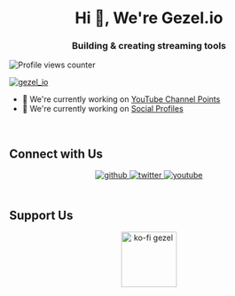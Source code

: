 # **<div align="center">Hi 👋, We're Gezel.io</div>**  
  

### <div align="center">Building & creating streaming tools</div>  
  

![Profile views counter](https://komarev.com/ghpvc/?username=gezelio&&style=flat-square)  
  

<p align="left"> <a href="https://twitter.com/gezel_io" target="blank"><img src="https://img.shields.io/twitter/follow/gezel_io?logo=twitter&style=for-the-badge" alt="gezel_io" /></a> </p>  
  

- 🔭 We're currently working on [YouTube Channel Points](https://ytcr.gezel.io)  
- 🔭 We're currently working on [Social Profiles](https://gezel.me)  
  

<br/>  


## Connect with Us  
<div align="center">
<a href="https://github.com/gezelio" target="_blank">
<img src=https://img.shields.io/badge/github-%2324292e.svg?&style=for-the-badge&logo=github&logoColor=white alt=github style="margin-bottom: 5px;" />
</a>
<a href="https://twitter.com/gezel_io" target="_blank">
<img src=https://img.shields.io/badge/twitter-%2300acee.svg?&style=for-the-badge&logo=twitter&logoColor=white alt=twitter style="margin-bottom: 5px;" />
</a>
<a href="https://www.youtube.com/user/UCg94uTaUbUC379rj-RBGGQQ" target="_blank">
<img src=https://img.shields.io/badge/youtube-%23EE4831.svg?&style=for-the-badge&logo=youtube&logoColor=white alt=youtube style="margin-bottom: 5px;" />
</a>  
</div>  
  

<br/>  


## Support Us  
<div align="center"><a href="https://ko-fi.com/gezel"> <img src="https://cdn.iconscout.com/icon/free/png-256/ko-fi-2752141-2284958.png" height="100" alt="ko-fi gezel" /></a></div>  
